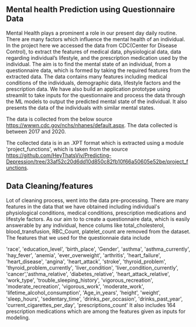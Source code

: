 ## Mental health Prediction using Questionnaire Data
Mental Health plays a prominent a role in our present day daily routine. There are many factors which influence the mental health of an individual. In the project here we accessed the data from CDC(Center for Disease Control), to extract the features of medical data, physiological data, data regarding individual’s lifestyle, and the prescription medication used by the individual. 
The aim is to find the mental state of an individual, from a questionnaire data, which is formed by taking the required features from the extracted data. The data contains many features including medical conditions of the individuals, demographic data, lifestyle factors and the prescription data. 
We have also build an application prototype using streamlit to take inputs for the questionnaire and process the data through the ML models to output the predicted mental state of the individual. It also presents the data of the individuals with similar mental states.

The data is collected from the below source https://wwwn.cdc.gov/nchs/nhanes/default.aspx. The data collected is between 2017 and 2020.

The collected data is in an .XPT format which is extracted using a module 'project_functions', which is taken from the source https://github.com/HeyThatsViv/Predicting-Depression/tree/33af52c20d6dd10d850c82fb10f66a50605e52be/project_functions.
## Data Cleaning/features
Lot of cleaning process, went into the data pre-processing. There are many features in the data that we have obtained including individual's physiological conditions, medical conditions, prescription medications and lifestyle factors. As our aim to to create a questionnaire data, which is easily answerable by any individual, hence colums like total_cholesterol, blood_transfusion, RBC_Count, platelet_count are removed from the dataset.
The features that we used for the questionnaie data include 

'race', 'education_level', 'birth_place',
'Gender', 'asthma', 'asthma_currently', 'hay_fever', 'anemia', 'ever_overweight',
'arthritis', 'heart_failure', 'heart_disease', 'angina', 'heart_attack',
'stroke', 'thyroid_problem', 'thyroid_problem_currently', 'liver_condition',
'liver_condition_currently', 'cancer','asthma_relative', 'diabetes_relative',
'heart_attack_relative', 'work_type', 'trouble_sleeping_history',
'vigorous_recreation', 'moderate_recreation', 'vigorous_work',
'moderate_work', 'lifetime_alcohol_consumption', 'Age_in_years', 'height', 'weight', 'sleep_hours',
'sedentary_time', 'drinks_per_occasion', 'drinks_past_year', 'current_cigarettes_per_day', 'prescriptions_count'
It also includes 164 prescription medications which are among the features given as inputs for modeling.
